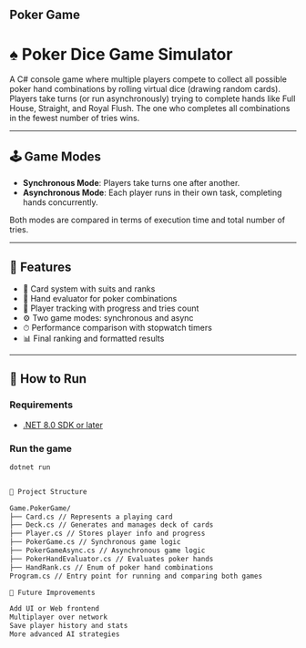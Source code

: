 ## Poker Game

# ♠️ Poker Dice Game Simulator

A C# console game where multiple players compete to collect all possible poker hand combinations by rolling virtual dice (drawing random cards). Players take turns (or run asynchronously) trying to complete hands like Full House, Straight, and Royal Flush. The one who completes all combinations in the fewest number of tries wins.

---

## 🕹 Game Modes

- **Synchronous Mode**: Players take turns one after another.
- **Asynchronous Mode**: Each player runs in their own task, completing hands concurrently.

Both modes are compared in terms of execution time and total number of tries.

---

## 🧩 Features

- 🎴 Card system with suits and ranks
- 🧠 Hand evaluator for poker combinations
- 👥 Player tracking with progress and tries count
- ⚙️ Two game modes: synchronous and async
- ⏱ Performance comparison with stopwatch timers
- 📊 Final ranking and formatted results

---

## 🚀 How to Run

### Requirements

- [.NET 8.0 SDK or later](https://dotnet.microsoft.com/en-us/download)

### Run the game

```bash
dotnet run


📁 Project Structure

Game.PokerGame/
├── Card.cs // Represents a playing card
├── Deck.cs // Generates and manages deck of cards
├── Player.cs // Stores player info and progress
├── PokerGame.cs // Synchronous game logic
├── PokerGameAsync.cs // Asynchronous game logic
├── PokerHandEvaluator.cs // Evaluates poker hands
├── HandRank.cs // Enum of poker hand combinations
Program.cs // Entry point for running and comparing both games

📌 Future Improvements

Add UI or Web frontend
Multiplayer over network
Save player history and stats
More advanced AI strategies
```
